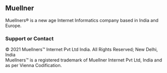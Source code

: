 ## Muellner
Muellners® is a new age Internet Informatics company based in India and Europe. 



### Support or Contact

© 2021 Muellners™ Internet Pvt Ltd India. All Rights Reserved; New Delhi, India<br>
Muellners™ is a registered trademark of Muellner Internet Pvt Ltd, India and as per Vienna Codification.
